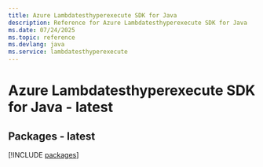 ```yaml
---
title: Azure Lambdatesthyperexecute SDK for Java
description: Reference for Azure Lambdatesthyperexecute SDK for Java
ms.date: 07/24/2025
ms.topic: reference
ms.devlang: java
ms.service: lambdatesthyperexecute
---
```

# Azure Lambdatesthyperexecute SDK for Java - latest
## Packages - latest
[!INCLUDE [packages](lambdatesthyperexecute-index.md)]